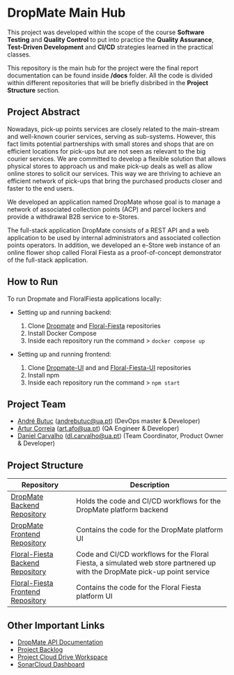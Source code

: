 # DropMate Main Hub

This project was developed within the scope of the course 
**Software Testing** and **Quality Control** to put into practice 
the **Quality Assurance**, **Test-Driven Development** and **CI/CD** 
strategies learned in the practical classes.

This repository is the main hub for the project were the 
final report documentation can be found inside **/docs** 
folder. All the code is divided within different 
repositories that will be briefly disbribed in the 
**Project Structure** section.

## Project Abstract

Nowadays, pick-up points services are closely related to the main-stream and 
well-known courier services, serving as sub-systems. 
However, this fact limits potential partnerships with small 
stores and shops that are on efficient locations for pick-ups 
but are not seen as relevant to the big courier services. 
We are committed to develop a flexible solution that allows 
physical stores to approach us and make pick-up deals as well 
as allow online stores to solicit our services. 
This way we are thriving to achieve an efficient network 
of pick-ups that bring the purchased products closer and 
faster to the end users.

We developed an application named DropMate whose goal is 
to manage a network of associated collection points (ACP) 
and parcel lockers and provide a withdrawal B2B service to 
e-Stores.

The full-stack application DropMate consists of a REST API 
and a web application to be used by internal administrators 
and associated collection points operators. 
In addition, we developed an e-Store web instance of an 
online flower shop called Floral Fiesta as a proof-of-concept 
demonstrator of the full-stack application.

## How to Run

To run Dropmate and FloralFiesta applications locally:

- Setting up and running backend:
    1. Clone [Dropmate](https://github.com/DropMate-Corp/DropMate) and [Floral-Fiesta](https://github.com/DropMate-Corp/Floral-Fiesta) repositories
    2. Install Docker Compose
    3. Inside each repository run the command > ```docker compose up```

- Setting up and running frontend:
    1. Clone [Dropmate-UI](https://github.com/DropMate-Corp/DropMate-UI) and and [Floral-Fiesta-UI](https://github.com/DropMate-Corp/Floral-Fiesta-UI) repositories
    2. Install npm
    3. Inside each repository run the command > ```npm start```

## Project Team

- [André Butuc](https://github.com/abutuc) (andrebutuc@ua.pt) (DevOps master & Developer)
- [Artur Correia](https://github.com/afarturc) (art.afo@ua.pt) (QA Engineer & Developer)
- [Daniel Carvalho](https://github.com/danielfcarvalho) (dl.carvalho@ua.pt) (Team Coordinator, Product Owner & Developer)

## Project Structure

| Repository                                                                         | Description                                                            |
| ---------------------------------------------------------------------------------- | ---------------------------------------------------------------------- |
| [DropMate Backend Repository](https://github.com/DropMate-Corp/DropMate)           | Holds the code and CI/CD workflows for the DropMate platform backend   |
| [DropMate Frontend Repository](https://github.com/DropMate-Corp/DropMate-UI)       | Contains the code for the DropMate platform UI                         |
| [Floral-Fiesta Backend Repository](https://github.com/DropMate-Corp/Floral-Fiesta) | Code and CI/CD workflows for the Floral Fiesta, a simulated web store partnered up with the DropMate pick-up point service |
| [Floral-Fiesta Frontend Repository](https://github.com/DropMate-Corp/Floral-Fiesta-UI)| Contains the code for the Floral Fiesta platform UI                 |

## Other Important Links

- [DropMate API Documentation](https://documenter.getpostman.com/view/27813192/2s93sXcaR8)
- [Project Backlog](https://andrebutuc.atlassian.net/jira/software/projects/DM/boards/2/roadmap?shared=&atlOrigin=eyJpIjoiZmVmOTRiZDU4MWQ2NGQxMzk0NTE0ZGM5ZGZhMmE4ZDMiLCJwIjoiaiJ9)
- [Project Cloud Drive Workspace](https://uapt33090-my.sharepoint.com/:f:/g/personal/andrebutuc_ua_pt/Ei61Ll3_q8JFicrnFMo1yyABpXKcWBbOF21gDH7DTVC9-A?e=EHLWqc)
- [SonarCloud Dashboard](https://sonarcloud.io/organizations/dropmate-corp/projects)

